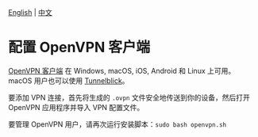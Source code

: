 [English](clients.md) | [中文](clients-zh.md)

# 配置 OpenVPN 客户端

[OpenVPN 客户端](https://openvpn.net/vpn-client/) 在 Windows, macOS, iOS, Android 和 Linux 上可用。macOS 用户也可以使用 [Tunnelblick](https://tunnelblick.net)。

要添加 VPN 连接，首先将生成的 `.ovpn` 文件安全地传送到你的设备，然后打开 OpenVPN 应用程序并导入 VPN 配置文件。

要管理 OpenVPN 用户，请再次运行安装脚本：`sudo bash openvpn.sh`
